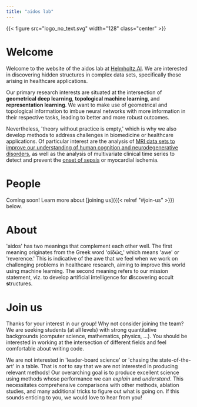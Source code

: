 ```yaml
---
title: "aidos lab"
---
```


{{< figure src="logo_no_text.svg" width="128" class="center" >}}

# Welcome

Welcome to the website of the aidos lab at [Helmholtz.AI](https://www.helmholtz.ai). We are interested
in discovering hidden structures in complex data sets, specifically
those arising in healthcare applications.

Our primary research interests are situated at the intersection of
**geometrical deep learning**, **topological machine learning**, and
**representation learning**. We want to make use of geometrical and
topological information to imbue neural networks with more information
in their respective tasks, leading to better and more robust outcomes.

Nevertheless, 'theory without practice is empty,' which is why we also
develop methods to address challenges in biomedicine or healthcare
applications. Of particular interest are the analysis of [MRI data sets
to improve our understanding of human cognition and neurodegenerative
disorders](https://papers.nips.cc/paper/2020/hash/4d771504ddcd28037b4199740df767e6-Abstract.html),
as well as the analysis of multivariate clinical time series to detect and prevent the [onset of sepsis](https://arxiv.org/abs/2107.05230) or myocardial ischemia.

# People

Coming soon! Learn more about [joining us]({{< relref "#join-us" >}})
below.

# About

'aidos' has two meanings that complement each other well. The first
meaning originates from the Greek word 'αἰδώς,' which means 'awe' or
'reverence.' This is indicative of the awe that we feel when we work
on challenging problems in healthcare research, aiming to improve this
world using machine learning. The second meaning refers to our mission
statement, viz. to develop **a**rtificial **i**ntelligence for
**d**iscovering **o**ccult **s**tructures.

# Join us

Thanks for your interest in our group! Why not consider joining the
team? We are seeking students&nbsp;(at all levels) with strong
quantitative backgrounds&nbsp;(computer science, mathematics, physics,
...). You should be interested in working at the intersection of
different fields and feel comfortable about writing code.

We are not interested in 'leader-board science' or 'chasing the
state-of-the-art' in a table. That is *not* to say that we are not
interested in producing relevant methods! Our overarching goal is to
produce excellent science using methods whose performance we can
*explain* and *understand*. This necessitates comprehensive comparisons
with other methods, ablation studies, and many additional tricks to
figure out what is going on. If this sounds enticing to you, we would
love to hear from you!
